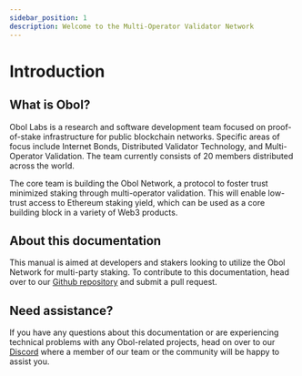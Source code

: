 ```yaml
---
sidebar_position: 1
description: Welcome to the Multi-Operator Validator Network
---
```


# Introduction

## What is Obol?

Obol Labs is a research and software development team focused on proof-of-stake infrastructure for public blockchain networks. Specific areas of focus include Internet Bonds, Distributed Validator Technology, and Multi-Operator Validation. The team currently consists of 20 members distributed across the world.

The core team is building the Obol Network, a protocol to foster trust minimized staking through multi-operator validation. This will enable low-trust access to Ethereum staking yield, which can be used as a core building block in a variety of Web3 products.

## About this documentation

This manual is aimed at developers and stakers looking to utilize the Obol Network for multi-party staking. To contribute to this documentation, head over to our [Github repository](https://github.com/ObolNetwork/obol-docs) and submit a pull request.

## Need assistance?

If you have any questions about this documentation or are experiencing technical problems with any Obol-related projects, head on over to our [Discord](https://discord.gg/n6ebKsX46w) where a member of our team or the community will be happy to assist you.

